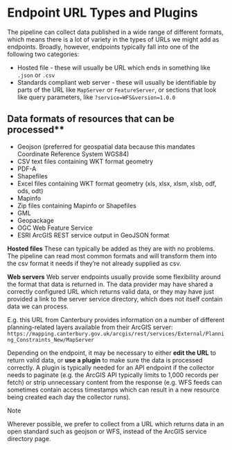 # Endpoint URL Types and Plugins

The pipeline can collect data published in a wide range of different formats, which means there is a lot of variety in the types of URLs we might add as endpoints. Broadly, however, endpoints typically fall into one of the following two categories:
- Hosted file - these will usually be URL which ends in something like `.json` or `.csv`
- Standards compliant web server - these will usually be identifiable by parts of the URL like `MapServer` or `FeatureServer`, or sections that look like query parameters, like `?service=WFS&version=1.0.0`

## Data formats of resources that can be processed**
- Geojson (preferred for geospatial data because this mandates Coordinate Reference System WGS84)
- CSV text files containing WKT format geometry
- PDF-A 
- Shapefiles
- Excel files containing WKT format geometry (xls, xlsx, xlsm, xlsb, odf, ods, odt)
- Mapinfo
- Zip files containing Mapinfo or Shapefiles 
- GML
- Geopackage
- OGC Web Feature Service
- ESRI ArcGIS REST service output in GeoJSON format

**Hosted files**
These can typically be added as they are with no problems. The pipeline can read most common formats and will transform them into the csv format it needs if they’re not already supplied as csv.

**Web servers**
Web server endpoints usually provide some flexibility around the format that data is returned in. The data provider may have shared a correctly configured URL which returns valid data, or they may have just provided a link to the server service directory, which does not itself contain data we can process.

E.g. this URL from Canterbury provides information on a number of different planning-related layers available from their ArcGIS server:
`https://mapping.canterbury.gov.uk/arcgis/rest/services/External/Planning_Constraints_New/MapServer`

Depending on the endpoint, it may be necessary to either **edit the URL** to return valid data, or **use a plugin** to make sure the data is processed correctly. A plugin is typically needed for an API endpoint if the collector needs to paginate (e.g. the ArcGIS API typically limits to 1,000 records per fetch) or strip unnecessary content from the response (e.g. WFS feeds can sometimes contain access timestamps which can result in a new resource being created each day the collector runs).

>[!NOTE]  
> Wherever possible, we prefer to collect from a URL which returns data in an open standard such as geojson or WFS, instead of the ArcGIS service directory page.